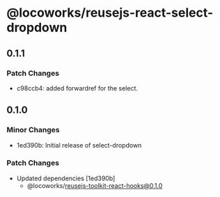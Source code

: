 # @locoworks/reusejs-react-select-dropdown

## 0.1.1

### Patch Changes

- c98ccb4: added forwardref for the select.

## 0.1.0

### Minor Changes

- 1ed390b: Initial release of select-dropdown

### Patch Changes

- Updated dependencies [1ed390b]
  - @locoworks/reusejs-toolkit-react-hooks@0.1.0
